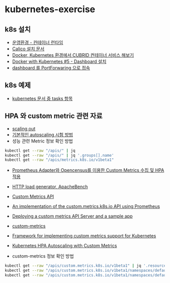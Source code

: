 # kubernetes-exercise

## k8s 설치

- [운영환경 - 컨테이너 런타임](https://kubernetes.io/ko/docs/setup/production-environment/container-runtimes/)
- [Calico 설치 문서](https://docs.projectcalico.org/v3.8/getting-started/kubernetes/installation/calico)
- [Docker, Kubernetes 환경에서 CUBRID 컨테이너 서비스 해보기](http://www.cubrid.com/blog/3820603)
- [Docker with Kubernetes #5 - Dashboard 설치](https://crystalcube.co.kr/199?category=834418)
- [dashboard 를 PortForwaring 으로 접속](https://github.com/freepsw/kubernetes_exercise)

## k8s 예제

- [kubernetes 문서 중 tasks 항목](https://kubernetes.io/docs/tasks/run-application/run-stateless-application-deployment/)

## HPA 와 custom metric 관련 자료

- [scaling out](https://kubernetes.io/ko/docs/tasks/run-application/horizontal-pod-autoscale-walkthrough/)
- [기본적인 autoscaling 시험 방법](https://arisu1000.tistory.com/27858)
- 성능 관련 Metric 정보 확인 방법

```sh
kubectl get --raw "/apis/" | jq
kubectl get --raw "/apis/" | jq '.groups[].name'
kubectl get --raw "/apis/metrics.k8s.io/v1beta1"
```

- [Prometheus Adapter와 Opencensus를 이용한 Custom Metrics 수집 및 HPA 적용](https://m.blog.naver.com/alice_k106/221521978267)
- [HTTP load generator, ApacheBench](https://github.com/rakyll/hey)
- [Custom Metrics API](https://github.com/kubernetes/metrics/blob/master/IMPLEMENTATIONS.md)
- [An implementation of the custom.metrics.k8s.io API using Prometheus](https://github.com/directxman12/k8s-prometheus-adapter)
- [Deploying a custom metrics API Server and a sample app](https://github.com/luxas/kubeadm-workshop#deploying-a-custom-metrics-api-server-and-a-sample-app)
- [custom-metrics](https://github.com/luxas/kubeadm-workshop/tree/master/demos/monitoring)
- [Framework for implementing custom metrics support for Kubernetes](https://github.com/kubernetes-incubator/custom-metrics-apiserver)
- [Kubernetes HPA Autoscaling with Custom Metrics](https://icicimov.github.io/blog/kubernetes/Kubernetes_HPA_Autoscaling_with_Custom_Metrics/)

- custom-metrics 정보 확인 방법

```sh
kubectl get --raw "/apis/custom.metrics.k8s.io/v1beta1" | jq '.resources[].name'
kubectl get --raw "/apis/custom.metrics.k8s.io/v1beta1/namespaces/default/pods/*/http_requests" | jq .
kubectl get --raw "/apis/custom.metrics.k8s.io/v1beta1/namespaces/default/services/*/http_requests" | jq .
```

